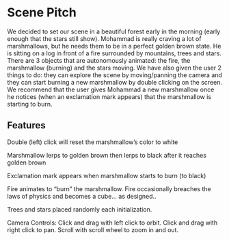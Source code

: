 # Scene Pitch

We decided to set our scene in a beautiful forest early in the morning (early enough that the stars still show). Mohammad is really craving a lot of marshmallows, but he needs them to be in a perfect golden brown state. He is sitting on a log in front of a fire surrounded by mountains, trees and stars. There are 3 objects that are autonomously animated: the fire, the marshmallow (burning) and the stars moving. We have also given the user 2 things to do: they can explore the scene by moving/panning the camera and they can start burning a new marshmallow by double clicking on the screen. We recommend that the user gives Mohammad a new marshmallow once he notices (when an exclamation mark appears) that the marshmallow is starting to burn. 

## Features

Double (left) click will reset the marshmallow’s color to white

Marshmallow lerps to golden brown then lerps to black after it reaches golden brown

Exclamation mark appears when marshmallow starts to burn (to black) 

Fire animates to “burn” the marshmallow. Fire occasionally breaches the laws of physics and becomes a cube... as designed..

Trees and stars placed randomly each initialization. 

Camera Controls: Click and drag with left click to orbit. Click and drag with right click to pan. Scroll with scroll wheel to zoom in and out.
